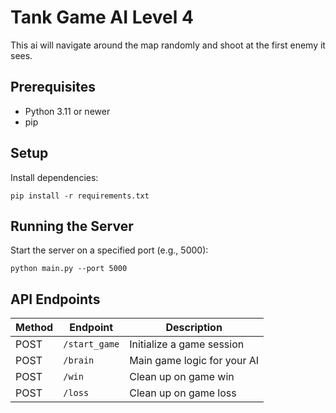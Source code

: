 # Tank Game AI Level 4

This ai will navigate around the map randomly and shoot at the first enemy it sees.

## Prerequisites

- Python 3.11 or newer
- pip

## Setup

Install dependencies:
```
pip install -r requirements.txt
```

## Running the Server

Start the server on a specified port (e.g., 5000):

```
python main.py --port 5000
```

## API Endpoints

| Method | Endpoint      | Description                  |
|--------|---------------|------------------------------|
| POST   | `/start_game` | Initialize a game session    |
| POST   | `/brain`      | Main game logic for your AI  |
| POST   | `/win`        | Clean up on game win         |
| POST   | `/loss`       | Clean up on game loss        |